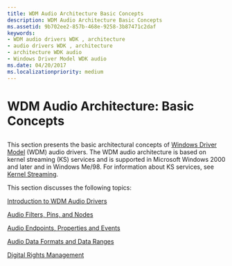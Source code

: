 ```yaml
---
title: WDM Audio Architecture Basic Concepts
description: WDM Audio Architecture Basic Concepts
ms.assetid: 9b702ee2-857b-468e-9258-3b87471c2daf
keywords:
- WDM audio drivers WDK , architecture
- audio drivers WDK , architecture
- architecture WDK audio
- Windows Driver Model WDK audio
ms.date: 04/20/2017
ms.localizationpriority: medium
---
```


# WDM Audio Architecture: Basic Concepts


## <span id="wdm_audio_architecture_basic_concepts"></span><span id="WDM_AUDIO_ARCHITECTURE_BASIC_CONCEPTS"></span>


This section presents the basic architectural concepts of [Windows Driver Model](https://msdn.microsoft.com/library/windows/hardware/ff565698) (WDM) audio drivers. The WDM audio architecture is based on kernel streaming (KS) services and is supported in Microsoft Windows 2000 and later and in Windows Me/98. For information about KS services, see [Kernel Streaming](https://msdn.microsoft.com/library/windows/hardware/ff560842).

This section discusses the following topics:

[Introduction to WDM Audio Drivers](introduction-to-wdm-audio-drivers.md)

[Audio Filters, Pins, and Nodes](audio-filters--pins--and-nodes.md)

[Audio Endpoints, Properties and Events](audio-endpoints--properties-and-events.md)

[Audio Data Formats and Data Ranges](audio-data-formats-and-data-ranges.md)

[Digital Rights Management](digital-rights-management.md)

 

 




